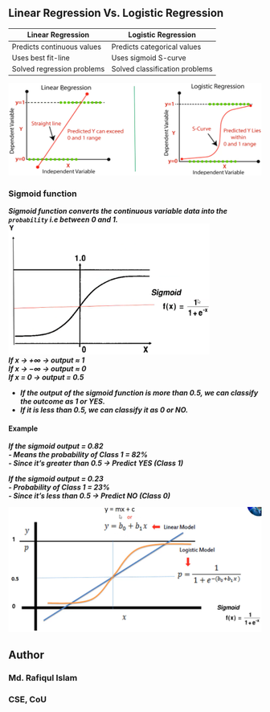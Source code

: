 ## **Linear Regression Vs. Logistic Regression**
| Linear Regression | Logistic Regression |
|-------------------|-------------------|
| Predicts continuous values| Predicts categorical values|
| Uses best fit-line| Uses sigmoid S-curve|
| Solved regression problems| Solved classification problems|  
<img src="https://github.com/Rafiqul-Islam12/Machine-Learning-Algorithm/blob/main/Logistic%20Regression/images/img01.png" width="800">

### **Sigmoid function**
***Sigmoid function converts the continuous variable data into the `probability` i.e between 0 and 1.***     
<img src="https://github.com/Rafiqul-Islam12/Machine-Learning-Algorithm/blob/main/Logistic%20Regression/images/img03.png" width="400">    
***If x → +∞ → output ≈ 1***  
***If x → −∞ → output ≈ 0***   
***If x = 0 → output = 0.5*** 

- ***If the output of the sigmoid function is more than 0.5, we can classify the outcome as 1 or YES.***   
- ***If it is less than 0.5, we can classify it as 0 or NO.***  
#### **Example**  
***If the sigmoid output = 0.82***  
***- Means the probability of Class 1 = 82%***  
***- Since it’s greater than 0.5 → Predict YES (Class 1)***  

***If the sigmoid output = 0.23***  
***- Probability of Class 1 = 23%***   
***- Since it’s less than 0.5 → Predict NO (Class 0)***  

<img src="https://github.com/Rafiqul-Islam12/Machine-Learning-Algorithm/blob/main/Logistic%20Regression/images/img02.png" width="700">   

## Author
### **Md. Rafiqul Islam**
### **CSE, CoU**
